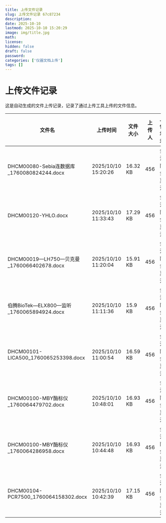 ```yaml
---
title: 上传文件记录
slug: 上传文件记录 67c87234
description: 
date: 2025-10-10
lastmod: 2025-10-10 15:20:29
image: img/title.jpg
math: 
license: 
hidden: false
draft: false
password: 
categories: ['仪器文档上传']
tags: []
---
```

# 上传文件记录

这是自动生成的文件上传记录，记录了通过上传工具上传的文件信息。

| 文件名 | 上传时间 | 文件大小 | 上传人 | 上传地址 | 下载链接 |
|------|------|------|------|------|------|
| DHCM00080-Sebia连数据库_1760080824244.docx | 2025/10/10 15:20:26 | 16.32 KB | 456 | 金沙萨 金夏沙 | [DHCM00080-Sebia连数据库_1760080824244.docx](https://hugoupload.717170.xyz/src/upload/assets/DHCM00080-Sebia连数据库_1760080824244.docx) |
| DHCM00120-YHLO.docx | 2025/10/10 11:33:43 | 17.29 KB | 456 | 金沙萨 金夏沙 | [DHCM00120-YHLO.docx](https://hugoupload.717170.xyz/src/upload/assets/DHCM00120-YHLO.docx) |
| DHCM00019—LH750—贝克曼_1760066402678.docx | 2025/10/10 11:20:04 | 15.91 KB | 456 | 金沙萨 金夏沙 | [DHCM00019—LH750—贝克曼_1760066402678.docx](https://hugoupload.717170.xyz/src/upload/assets/DHCM00019—LH750—贝克曼_1760066402678.docx) |
| 伯腾BioTek—ELX800—监听_1760065894924.docx | 2025/10/10 11:11:36 | 15.9 KB | 456 | 金沙萨 金夏沙 | [伯腾BioTek—ELX800—监听_1760065894924.docx](https://hugoupload.717170.xyz/src/upload/assets/伯腾BioTek—ELX800—监听_1760065894924.docx) |
| DHCM00101-LICA500_1760065253398.docx | 2025/10/10 11:00:54 | 16.59 KB | 456 | 金沙萨 金夏沙 | [DHCM00101-LICA500_1760065253398.docx](https://hugoupload.717170.xyz/src/upload/assets/DHCM00101-LICA500_1760065253398.docx) |
| DHCM00100-MBY酶标仪_1760064479702.docx | 2025/10/10 10:48:01 | 16.93 KB | 456 | 金沙萨 金夏沙 | [DHCM00100-MBY酶标仪_1760064479702.docx](https://hugoupload.717170.xyz/src/upload/assets/DHCM00100-MBY酶标仪_1760064479702.docx) |
| DHCM00100-MBY酶标仪_1760064286958.docx | 2025/10/10 10:44:48 | 16.93 KB | 456 | 金沙萨 金夏沙 | [DHCM00100-MBY酶标仪_1760064286958.docx](https://hugoupload.717170.xyz/src/upload/assets/DHCM00100-MBY酶标仪_1760064286958.docx) |
| DHCM00104-PCR7500_1760064158302.docx | 2025/10/10 10:42:39 | 17.15 KB | 456 | 金沙萨 金夏沙 | [DHCM00104-PCR7500_1760064158302.docx](https://hugoupload.717170.xyz/src/upload/assets/DHCM00104-PCR7500_1760064158302.docx) |
